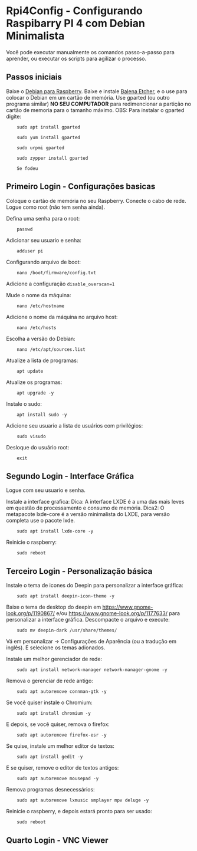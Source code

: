 # Rpi4Config - Configurando Raspibarry PI 4 com Debian Minimalista

Você pode executar manualmente os comandos passo-a-passo para aprender, ou executar os scripts para agilizar o processo.

## Passos iniciais

Baixe o [Debian para Raspberry](https://raspi.debian.net/daily-images/).
Baixe e instale [Balena Etcher](https://github.com/balena-io/etcher/releases), e o use para colocar o Debian em um cartão de memória.
Use gparted (ou outro programa similar) **NO SEU COMPUTADOR** para redimencionar a partição no cartão de memoria para o tamanho máximo.
OBS: Para instalar o gparted digite:

~~~Debian/Ubuntu
    sudo apt install gparted
~~~

~~~Fedora
    sudo yum install gparted
~~~

~~~Mageia
    sudo urpmi gparted
~~~

~~~OpenSUSE
    sudo zypper install gparted
~~~

~~~Windows
    Se fodeu
~~~

## Primeiro Login - Configurações basicas

Coloque o cartão de memória no seu Raspberry.
Conecte o cabo de rede.
Logue como root (não tem senha ainda).

Defina uma senha para o root:
```
    passwd
```

Adicionar seu usuario e senha:
```
    adduser pi
```

Configurando arquivo de boot:
```
    nano /boot/firmware/config.txt
```
Adicione a configuração `disable_overscan=1`

Mude o nome da máquina:
```
    nano /etc/hostname
```

Adicione o nome da máquina no arquivo host:
```
    nano /etc/hosts
```

Escolha a versão do Debian:
```
    nano /etc/apt/sources.list
```

Atualize a lista de programas:
```
    apt update
```

Atualize os programas:
```
    apt upgrade -y
```

Instale o sudo:
```
    apt install sudo -y
```

Adicione seu usuario a lista de usuários com privilégios:
```
    sudo visudo
```

Desloque do usuário root:
```
    exit
```

## Segundo Login - Interface Gráfica

Logue com seu usuario e senha.

Instale a interface grafica:
Dica: A interface LXDE é a uma das mais leves em questão de processamento e consumo de memória.
Dica2: O metapacote lxde-core é a versão minimalista do LXDE, para versão completa use o pacote lxde.
```
    sudo apt install lxde-core -y
```

Reinicie o raspberry:
```
    sudo reboot
```

## Terceiro Login - Personalização básica

Instale o tema de icones do Deepin para personalizar a interface gráfica:
```
    sudo apt install deepin-icon-theme -y
```

Baixe o tema de desktop do deepin em https://www.gnome-look.org/p/1190867/ e/ou https://www.gnome-look.org/p/1177633/ para personalizar a interface gráfica. Descompacte o arquivo e execute:
```
    sudo mv deepin-dark /usr/share/themes/
```

Vá em personalizar -> Configurações de Aparência (ou a tradução em inglês). E selecione os temas adionados.

Instale um melhor gerenciador de rede:
```
    sudo apt install network-manager network-manager-gnome -y
```

Remova o gerenciar de rede antigo:
```
    sudo apt autoremove connman-gtk -y
```

Se você quiser instale o Chromium:
```
    sudo apt install chromium -y
```

E depois, se você quiser, remova o firefox:
```
    sudo apt autoremove firefox-esr -y
```

Se quise, instale um melhor editor de textos:
```
    sudo apt install gedit -y
```

E se quiser, remove o editor de textos antigos:
```
    sudo apt autoremove mousepad -y
```

Remova programas desnecessários:
```
    sudo apt autoremove lxmusic smplayer mpv deluge -y
```

Reinicie o raspberry, e depois estará pronto para ser usado:
```
    sudo reboot                                              
```

## Quarto Login - VNC Viewer
